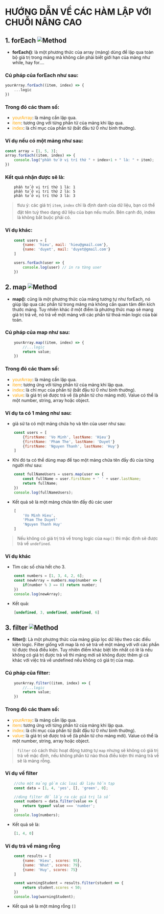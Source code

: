 # HƯỚNG DẪN VỀ CÁC HÀM LẬP VỚI CHUỖI NÂNG CAO

## 1. forEach ![Method](https://img.shields.io/badge/Method-forEach-blue)
- **forEach()**: là một phương thức của array (mảng) dùng để lập qua toàn bộ giá trị trong mảng mà không cần phải biết giới hạn của mảng như while, hay for.... 
### Cú pháp của forEach như sau:

```javascript
yourArray.forEach((item, index) => {
    ...logic
})
```

### Trong đó các tham số:
- <span style="color: orange">yourArray</span>: là mảng cần lập qua.
- <span style="color: orange">item</span>: tương ứng với từng phần tử của mảng khi lập qua.
- <span style="color: orange">index</span>: là chỉ mục của phần tử (bắt đầu từ 0 như bình thường).

### Ví dụ nếu có một mảng như sau:

```javascript
const array = [1, 5, 3];
array.forEach((item, index) => {
    console.log("phần tử ở vị trí thứ " + index+1 + " là: " + item);
})
```

### Kết quả nhận được sẽ là:
```
    phần tử ở vị trí thứ 1 là: 1
    phần tử ở vị trí thứ 2 là: 5
    phần tử ở vị trí thứ 3 là: 3
```
> ❗lưu ý: các giá trị `item`, `index` chỉ là định danh của dữ liệu, bạn có thể đặt tên tuỳ theo dạng dữ liệu của bạn nếu muốn. Bên cạnh đó, index là không bắt buộc phải có.

### Ví dụ khác:

```javascript
    const users = [
        {name: 'hieu', mail: 'hieu@gmail.com'},
        {name: 'duyet', mail: 'duyet@gmail.com'}
    ]

    users.forEach(user => {
        console.log(user) // in ra từng user
    })
```

## 2. map ![Method](https://img.shields.io/badge/Method-map-orange)
- **map()**: cũng là một phương thức của mảng tương tự như forEach, nó giúp lập qua các phần tử trong mảng mà không cần quan tâm đến kích thước mảng. Tuy nhiên khác ở một điểm là phương thức map sẽ mang giá trị trả về, nó trả về một mảng với các phần tử thoả mãn logic của bài toán.

### Cú pháp của map như sau:

```javascript
    yourArray.map((item, index) => {
        //...logic
        return value;
    })
```

### Trong đó các tham số:
- <span style="color: orange">yourArray</span>: là mảng cần lập qua.
- <span style="color: orange">item</span>: tương ứng với từng phần tử của mảng khi lập qua.
- <span style="color: orange">index</span>: là chỉ mục của phần tử (bắt đầu từ 0 như bình thường).
- <span style="color: orange">value</span>: là giá trị sẽ được trả về (là phần tử cho mảng mới). Value có thể là một number, string, array hoặc object.



### Ví dụ ta có 1 mảng như sau:

- giả sử ta có một mảng chứa họ và tên của user như sau:

```javascript
    const users = [
        {firstName: 'Vo Minh', lastName: 'Hieu'}
        {firstName: 'Pham The', lastName: 'Duyet'}
        {firstName: 'Nguyen Thanh', lastName: 'Huy'}
    ]
```
- Khi đó ta có thể dùng map để tạo một mảng chứa tên đầy đủ của từng người như sau:

```javascript
    const fullNameUsers = users.map(user => {
        const fullName = user.firstName + ' ' + user.lastName;
        return fullName;
    })
    console.log(fullNameUsers);
```

- Kết quả sẽ là một mảng chứa tên đầy đủ các user

```javascript
    [
        'Vo Minh Hieu',
        'Pham The Duyet'
        'Nguyen Thanh Huy'
    ]
```

> Nếu không có giá trị trả về trong logic của `map()` thì mặc định sẽ được trả về `undefined`.

### Ví dụ khác

- Tìm các số chia hết cho 3.

```javascript
    const numbers = [1, 3, 4, 2, 6];
    const newArray = numbers.map(number => {
        if(number % 3 == 0) return number;
    })
    console.log(newArray);
```

- Kết quả:

```javascript
    [undefined, 3, undefined, undefined, 6]
```

## 3. filter ![Method](https://img.shields.io/badge/Method-filter-blue)
- **filter()**: Là một phương thức của mảng giúp lọc dữ liệu theo các điều kiện logic. Filter giống với map là nó sẽ trả về một mảng với với các phần tử được thoả điều kiện. Tuy nhiên điểm khác biệt lớn nhất có lẽ là nếu không có giá trị được trả về thì mảng mới sẽ không được thêm gì cả khác với việc trả về undefined nếu không có giá trị của map.

### Cú pháp của filter:

```javascript
    yourArray.filter((item, index) => {
        //...logic
        return value;
    })
```

### Trong đó các tham số:
- <span style="color: orange">yourArray</span>: là mảng cần lập qua.
- <span style="color: orange">item</span>: tương ứng với từng phần tử của mảng khi lập qua.
- <span style="color: orange">index</span>: là chỉ mục của phần tử (bắt đầu từ 0 như bình thường).
- <span style="color: orange">value</span>: là giá trị sẽ được trả về (là phần tử cho mảng mới). Value có thể là một number, string, array hoặc object.

> `filter` có cách thức hoạt động tương tự `map` nhưng sẽ không có giá trị trả về mặc định, nếu không phần tử nào thoả điều kiện thì mảng trả về sẽ là mảng rỗng.

### Ví dụ về filter

```javascript
    //cho một mảng gồm các loại dữ liệu hỗn tạp
    const data = [1, 4, 'yes', [], 'green', 0];

    //dùng filter để lấy ra các giá trị là số
    const numbers = data.filter(value => {
        return typeof value === 'number';
    })
    console.log(numbers);
```

- Kết quả sẽ là:

```javascript
    [1, 4, 0]
```

### Ví dụ trả về mảng rỗng

```javascript
    const results = [
        {name: 'Hieu', scores: 95},
        {name: 'Nhat', scores: 79},
        {name: 'Huy', scores: 75}
    ]

    const warningStudent = results.filter(student => {
        return student.scores < 50;
    })
    console.log(warningStudent);
```

- Kết quả sẽ là một mảng rỗng `[]`
